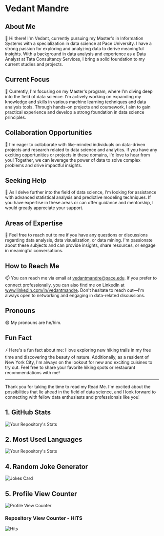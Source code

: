 # Vedant Mandre

## About Me
👋 Hi there! I'm Vedant, currently pursuing my Master's in Information Systems with a specialization in data science at Pace University. I have a strong passion for exploring and analyzing data to derive meaningful insights. With a background in data analysis and experience as a Data Analyst at Tata Consultancy Services, I bring a solid foundation to my current studies and projects.

## Current Focus
🔭 Currently, I'm focusing on my Master's program, where I'm diving deep into the field of data science. I'm actively working on expanding my knowledge and skills in various machine learning techniques and data analysis tools. Through hands-on projects and coursework, I aim to gain practical experience and develop a strong foundation in data science principles.

## Collaboration Opportunities
👯 I'm eager to collaborate with like-minded individuals on data-driven projects and research related to data science and analytics. If you have any exciting opportunities or projects in these domains, I'd love to hear from you! Together, we can leverage the power of data to solve complex problems and drive impactful insights.

## Seeking Help
🤔 As I delve further into the field of data science, I'm looking for assistance with advanced statistical analysis and predictive modeling techniques. If you have expertise in these areas or can offer guidance and mentorship, I would greatly appreciate your support.

## Areas of Expertise
💬 Feel free to reach out to me if you have any questions or discussions regarding data analysis, data visualization, or data mining. I'm passionate about these subjects and can provide insights, share resources, or engage in meaningful conversations.

## How to Reach Me
📫 You can reach me via email at vedantmandre@pace.edu. If you prefer to connect professionally, you can also find me on LinkedIn at www.linkedin.com/in/vedantmandre. Don't hesitate to reach out—I'm always open to networking and engaging in data-related discussions.

## Pronouns
😄 My pronouns are he/him.

## Fun Fact
⚡ Here's a fun fact about me: I love exploring new hiking trails in my free time and discovering the beauty of nature. Additionally, as a resident of New York City, I'm always on the lookout for new and exciting cuisines to try out. Feel free to share your favorite hiking spots or restaurant recommendations with me!

---

Thank you for taking the time to read my Read Me. I'm excited about the possibilities that lie ahead in the field of data science, and I look forward to connecting with fellow data enthusiasts and professionals like you!


## 1. GitHub Stats

![Your Repository's Stats](https://github-readme-stats.vercel.app/api?username=VedantMandre&show_icons=true)

## 2. Most Used Languages

![Your Repository's Stats](https://github-readme-stats.vercel.app/api/top-langs/?username=VedantMandre&theme=blue-green)

## 4. Random Joke Generator

![Jokes Card](https://readme-jokes.vercel.app/api)

## 5. Profile View Counter

![Profile View Counter](https://komarev.com/ghpvc/?username=VedantMandre)

### Repository View Counter - HITS

![Hits](https://hitcounter.pythonanywhere.com/count/tag.svg?url=https://github.com/VedantMandre/Python)
